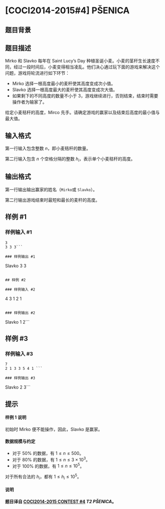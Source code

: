 # [COCI2014-2015#4] PŠENICA

## 题目背景



## 题目描述

Mirko 和 Slavko 每年在 Saint Lucy’s Day 种植圣诞小麦。小麦的茎秆生长速度不同，经过一段时间后，小麦变得相当凌乱。他们决心通过玩下面的游戏来解决这个问题，游戏将轮流进行如下环节：

- Mirko 选择一根高度最小的麦秆使其高度变成次小值。
- Slavko 选择一根高度最大的麦秆使其高度变成次大值。
- 如果剩下的不同高度的数量不小于 $3$，游戏继续进行，否则结束，结束时需要操作者为输家了。

给定小麦秸秆的高度，Mirco 先手。请确定游戏的赢家以及结束后高度的最小值与最大值。

## 输入格式

第一行输入包含整数 $n$，即小麦秸秆的数量。

第二行输入包含 $n$ 个空格分隔的整数 $h_i$，表示单个小麦秸秆的高度。

## 输出格式

第一行输出输出赢家的姓名（`Mirko`或 `Slavko`）。

第二行输出游戏结束时最短和最长的麦秆的高度。

## 样例 #1

### 样例输入 #1
```
3
3 3 3```

### 样例输出 #1

```
Slavko
3 3
```

## 样例 #2

### 样例输入 #2
```
4
3 1 2 1
```

### 样例输出 #2

```
Slavko
1 2```

## 样例 #3

### 样例输入 #3
```
7
2 1 3 3 5 4 1 ```

### 样例输出 #3

```
Slavko
2 3```

## 提示

#### 样例 1 说明

初始时 Mirko 便不能操作，因此，Slavko 是赢家。

#### 数据规模与约定

- 对于 $50\%$ 的数据，有 $1\le n\le 500$。
- 对于 $80\%$ 的数据，有 $1\le n\le 3\times 10^3$。
- 对于 $100\%$ 的数据，有 $1\le n\le 10^5$。

对于所有合法的 $h_i$，都有 $1\le h_i\le 10^5$。

#### 说明

**题目译自 [COCI2014-2015 CONTEST #4](https://hsin.hr/coci/archive/2014_2015/contest4_tasks.pdf) _T2 PŠENICA_。**
